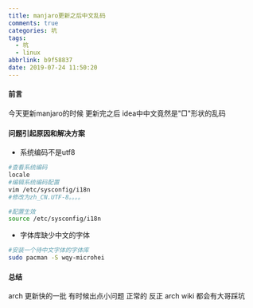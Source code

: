 ```yaml
---
title: manjaro更新之后中文乱码
comments: true
categories: 坑
tags:
  - 坑
  - linux
abbrlink: b9f58837
date: 2019-07-24 11:50:20
---
```

#### 前言
今天更新manjaro的时候 更新完之后 idea中中文竟然是"□"形状的乱码 
#### 问题引起原因和解决方案
* 系统编码不是utf8
```bash
#查看系统编码 
locale 
#编辑系统编码配置
vim /etc/sysconfig/i18n
#修改为zh_CN.UTF-8。。。。

#配置生效 
source /etc/sysconfig/i18n 

```
*  字体库缺少中文的字体  
```bash
#安装一个待中文字体的字体库   
sudo pacman -S wqy-microhei
```


#### 总结 
arch 更新快的一批   有时候出点小问题 正常的  反正 arch wiki 都会有大哥踩坑  

